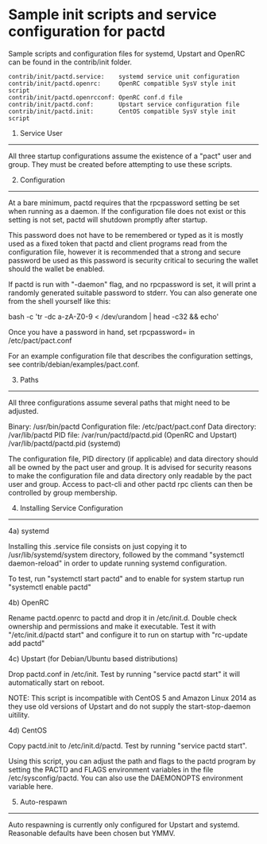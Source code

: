Sample init scripts and service configuration for pactd
==========================================================

Sample scripts and configuration files for systemd, Upstart and OpenRC
can be found in the contrib/init folder.

    contrib/init/pactd.service:    systemd service unit configuration
    contrib/init/pactd.openrc:     OpenRC compatible SysV style init script
    contrib/init/pactd.openrcconf: OpenRC conf.d file
    contrib/init/pactd.conf:       Upstart service configuration file
    contrib/init/pactd.init:       CentOS compatible SysV style init script

1. Service User
---------------------------------

All three startup configurations assume the existence of a "pact" user
and group.  They must be created before attempting to use these scripts.

2. Configuration
---------------------------------

At a bare minimum, pactd requires that the rpcpassword setting be set
when running as a daemon.  If the configuration file does not exist or this
setting is not set, pactd will shutdown promptly after startup.

This password does not have to be remembered or typed as it is mostly used
as a fixed token that pactd and client programs read from the configuration
file, however it is recommended that a strong and secure password be used
as this password is security critical to securing the wallet should the
wallet be enabled.

If pactd is run with "-daemon" flag, and no rpcpassword is set, it will
print a randomly generated suitable password to stderr.  You can also
generate one from the shell yourself like this:

bash -c 'tr -dc a-zA-Z0-9 < /dev/urandom | head -c32 && echo'

Once you have a password in hand, set rpcpassword= in /etc/pact/pact.conf

For an example configuration file that describes the configuration settings,
see contrib/debian/examples/pact.conf.

3. Paths
---------------------------------

All three configurations assume several paths that might need to be adjusted.

Binary:              /usr/bin/pactd
Configuration file:  /etc/pact/pact.conf
Data directory:      /var/lib/pactd
PID file:            /var/run/pactd/pactd.pid (OpenRC and Upstart)
                     /var/lib/pactd/pactd.pid (systemd)

The configuration file, PID directory (if applicable) and data directory
should all be owned by the pact user and group.  It is advised for security
reasons to make the configuration file and data directory only readable by the
pact user and group.  Access to pact-cli and other pactd rpc clients
can then be controlled by group membership.

4. Installing Service Configuration
-----------------------------------

4a) systemd

Installing this .service file consists on just copying it to
/usr/lib/systemd/system directory, followed by the command
"systemctl daemon-reload" in order to update running systemd configuration.

To test, run "systemctl start pactd" and to enable for system startup run
"systemctl enable pactd"

4b) OpenRC

Rename pactd.openrc to pactd and drop it in /etc/init.d.  Double
check ownership and permissions and make it executable.  Test it with
"/etc/init.d/pactd start" and configure it to run on startup with
"rc-update add pactd"

4c) Upstart (for Debian/Ubuntu based distributions)

Drop pactd.conf in /etc/init.  Test by running "service pactd start"
it will automatically start on reboot.

NOTE: This script is incompatible with CentOS 5 and Amazon Linux 2014 as they
use old versions of Upstart and do not supply the start-stop-daemon uitility.

4d) CentOS

Copy pactd.init to /etc/init.d/pactd. Test by running "service pactd start".

Using this script, you can adjust the path and flags to the pactd program by
setting the PACTD and FLAGS environment variables in the file
/etc/sysconfig/pactd. You can also use the DAEMONOPTS environment variable here.

5. Auto-respawn
-----------------------------------

Auto respawning is currently only configured for Upstart and systemd.
Reasonable defaults have been chosen but YMMV.
